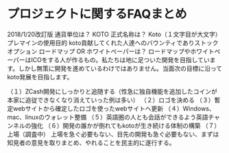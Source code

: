 # プロジェクトに関するFAQまとめ
2018/1/20改訂版
通貨単位は？
KOTO
正式名称は？
Koto（１文字目が大文字）
プレマインの使用目的
koto貢献してくれた人達へのバウンティでありストックオプション
ロードマップ OR ホワイトペーパーは？
ロードマップやホワイトペーパーはICOをする人が作るもの。私たちは地に足ついた開発を目指しています。しかし無策に開発を進めているわけではありません。当面次の目標に沿ってkoto発展を目指します。

（１）ZCash開発にしっかりと追随する（性急に独自機能を追加したコインが本家に追従できなくなり消えていった例は多い）
（２）ロゴを決める
（３）暫定webサイトから確定したロゴを使ったwebサイトへ更新
（４）Windows、mac、linuxのウォレット整備
（５）英語圏の人とも会話ができるよう英語チャンネルの強化
（６）開発の誰かが倒れてもkotoが生き続ける体制の構築
（７）上場（調査中）
上場を急ぐ必要もない、目先の開発も急ぐ必要もない、まずは知見者の意見を取りまとめ、やれることを民主的に遂行する。
